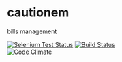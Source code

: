 cautionem
=========

bills management

[![Selenium Test Status](https://saucelabs.com/browser-matrix/parroit.svg)](https://saucelabs.com/u/parroit)
[![Build Status](https://secure.travis-ci.org/parroit/cautionem.png?branch=master)](http://travis-ci.org/parroit/cautionem)  
[![Code Climate](https://codeclimate.com/github/parroit/cautionem.png)](https://codeclimate.com/github/parroit/cautionem)
